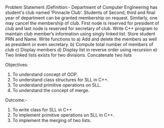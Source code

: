 Problem Statement /Definition:-
Department of Computer Engineering has student's club named 'Pinnacle Club'. Students of Second,
third and final year of department can be granted membership on request. Similarly, one may cancel the
membership of club. First node is reserved for president of club and last node is reserved for secretary
of club.
Write C++ program to maintain club member‘s information using singly linked list. Store student PRN
and Name. Write functions to
a) Add and delete the members as well as president or even secretary.
b) Compute total number of members of club
c) Display members
d) Display list in reverse order using recursion
e) Two linked lists exists for two divisions. Concatenate two lists

Objectives:
1. To understand concept of OOP.
2. To understand class structures for SLL in C++.
3. To understand primitive operations on SLL.
4. To understand the concept of merge.

Outcome:-
1. To write class for SLL in C++
2. To implement primitive operations on SLL in C++.
3. To implement the merging of two lists.